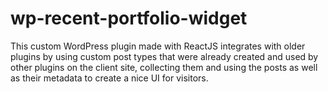 # wp-recent-portfolio-widget

This custom WordPress plugin made with ReactJS integrates with older plugins by using custom post types that were already created and used by other plugins on the client site, collecting them and using the posts as well as their metadata to create a nice UI for visitors.
